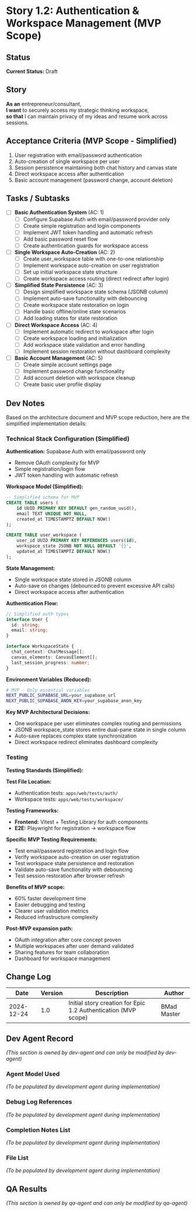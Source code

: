 # Story 1.2: Authentication & Workspace Management (MVP Scope)

## Status

**Current Status:** Draft

## Story

**As an** entrepreneur/consultant,  
**I want** to securely access my strategic thinking workspace,  
**so that** I can maintain privacy of my ideas and resume work across sessions.

## Acceptance Criteria (MVP Scope - Simplified)

1. User registration with email/password authentication
2. Auto-creation of single workspace per user
3. Session persistence maintaining both chat history and canvas state
4. Direct workspace access after authentication
5. Basic account management (password change, account deletion)

## Tasks / Subtasks

- [ ] **Basic Authentication System** (AC: 1)
  - [ ] Configure Supabase Auth with email/password provider only
  - [ ] Create simple registration and login components
  - [ ] Implement JWT token handling and automatic refresh
  - [ ] Add basic password reset flow
  - [ ] Create authentication guards for workspace access

- [ ] **Single Workspace Auto-Creation** (AC: 2)
  - [ ] Create user_workspace table with one-to-one relationship
  - [ ] Implement workspace auto-creation on user registration
  - [ ] Set up initial workspace state structure
  - [ ] Create workspace access routing (direct redirect after login)

- [ ] **Simplified State Persistence** (AC: 3)
  - [ ] Design simplified workspace state schema (JSONB column)
  - [ ] Implement auto-save functionality with debouncing
  - [ ] Create workspace state restoration on login
  - [ ] Handle basic offline/online state scenarios
  - [ ] Add loading states for state restoration

- [ ] **Direct Workspace Access** (AC: 4)
  - [ ] Implement automatic redirect to workspace after login
  - [ ] Create workspace loading and initialization
  - [ ] Add workspace state validation and error handling
  - [ ] Implement session restoration without dashboard complexity

- [ ] **Basic Account Management** (AC: 5)
  - [ ] Create simple account settings page
  - [ ] Implement password change functionality
  - [ ] Add account deletion with workspace cleanup
  - [ ] Create basic user profile display

## Dev Notes

Based on the architecture document and MVP scope reduction, here are the simplified implementation details:

### Technical Stack Configuration (Simplified)

**Authentication:** Supabase Auth with email/password only
- Remove OAuth complexity for MVP
- Simple registration/login flow
- JWT token handling with automatic refresh

**Workspace Model (Simplified):**
```sql
-- Simplified schema for MVP
CREATE TABLE users (
    id UUID PRIMARY KEY DEFAULT gen_random_uuid(),
    email TEXT UNIQUE NOT NULL,
    created_at TIMESTAMPTZ DEFAULT NOW()
);

CREATE TABLE user_workspace (
    user_id UUID PRIMARY KEY REFERENCES users(id),
    workspace_state JSONB NOT NULL DEFAULT '{}',
    updated_at TIMESTAMPTZ DEFAULT NOW()
);
```

**State Management:** 
- Single workspace state stored in JSONB column
- Auto-save on changes (debounced to prevent excessive API calls)
- Direct workspace access after authentication

**Authentication Flow:**
```typescript
// Simplified auth types
interface User {
  id: string;
  email: string;
}

interface WorkspaceState {
  chat_context: ChatMessage[];
  canvas_elements: CanvasElement[];
  last_session_progress: number;
}
```

**Environment Variables (Reduced):**
```bash
# MVP - Only essential variables
NEXT_PUBLIC_SUPABASE_URL=your_supabase_url
NEXT_PUBLIC_SUPABASE_ANON_KEY=your_supabase_anon_key
```

**Key MVP Architectural Decisions:**
- One workspace per user eliminates complex routing and permissions
- JSONB workspace_state stores entire dual-pane state in single column
- Auto-save replaces complex state synchronization
- Direct workspace redirect eliminates dashboard complexity

### Testing

**Testing Standards (Simplified):**

**Test File Location:** 
- Authentication tests: `apps/web/tests/auth/`
- Workspace tests: `apps/web/tests/workspace/`

**Testing Frameworks:**
- **Frontend:** Vitest + Testing Library for auth components
- **E2E:** Playwright for registration → workspace flow

**Specific MVP Testing Requirements:**
- Test email/password registration and login flow
- Verify workspace auto-creation on user registration  
- Test workspace state persistence and restoration
- Validate auto-save functionality with debouncing
- Test session restoration after browser refresh

**Benefits of MVP scope:**
- 60% faster development time
- Easier debugging and testing
- Clearer user validation metrics
- Reduced infrastructure complexity

**Post-MVP expansion path:**
- OAuth integration after core concept proven
- Multiple workspaces after user demand validated
- Sharing features for team collaboration
- Dashboard for workspace management

## Change Log

| Date | Version | Description | Author |
|------|---------|-------------|--------|
| 2024-12-24 | 1.0 | Initial story creation for Epic 1.2 Authentication (MVP scope) | BMad Master |

## Dev Agent Record

*(This section is owned by dev-agent and can only be modified by dev-agent)*

### Agent Model Used

*(To be populated by development agent during implementation)*

### Debug Log References

*(To be populated by development agent during implementation)*

### Completion Notes List

*(To be populated by development agent during implementation)*

### File List

*(To be populated by development agent during implementation)*

## QA Results

*(This section is owned by qa-agent and can only be modified by qa-agent)*